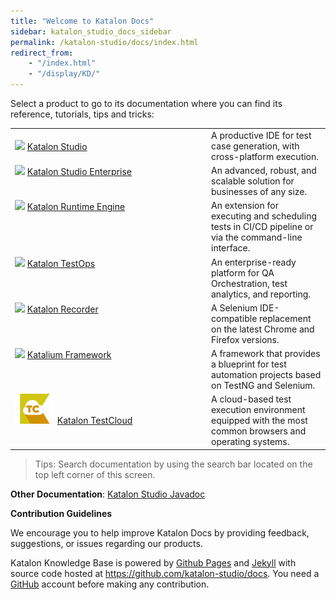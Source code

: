 ```yaml
---
title: "Welcome to Katalon Docs"
sidebar: katalon_studio_docs_sidebar
permalink: /katalon-studio/docs/index.html
redirect_from:
    - "/index.html"
    - "/display/KD/"
---
```

Select a product to go to its documentation where you can find its reference, tutorials, tips and tricks:

<table>
    <tr>
        <td style="width:300px"><a href="https://docs.katalon.com/katalon-studio/docs/overview.html"><img src="https://github.com/katalon-studio/docs-images/raw/master/katalon-products/Katalon-Studio-32x24px%402x.png"></a>
            <a href="https://docs.katalon.com/katalon-studio/docs/overview.html">Katalon Studio</a>
        <td>A productive IDE for test case generation, with cross-platform execution.
        </td>
    </tr>
    <tr>
        <td style="width:300px;display:block"><a href="https://docs.katalon.com/katalon-studio/docs/overview.html"><img src="https://github.com/katalon-studio/docs-images/raw/master/katalon-products/KSE.png"></a>
            <a href="https://docs.katalon.com/katalon-studio/docs/overview.html">Katalon Studio Enterprise</a>
        <td>An advanced, robust, and scalable solution for businesses of any size.
        </td>
    </tr>
    <tr>
        <td style="width:300px;display:block"><a href="https://docs.katalon.com/katalon-studio/docs/intro-RE.html"><img src="https://github.com/katalon-studio/docs-images/raw/master/katalon-products/KRE.png"></a>
            <a href="https://docs.katalon.com/katalon-studio/docs/intro-RE.html">Katalon Runtime Engine</a>
        <td>An extension for executing and scheduling tests in CI/CD pipeline or via the command-line interface.
        </td>
    </tr>
    <tr>
        <td style="width:300px;display:block"><a href="https://docs.katalon.com/katalon-analytics/docs/overview.html"><img src="https://github.com/katalon-studio/docs-images/raw/master/katalon-products/Katalon-TestOps-32x24px%402x.png"></a>
            <a href="https://docs.katalon.com/katalon-analytics/docs/overview.html">Katalon TestOps</a>
        <td>An enterprise-ready platform for QA Orchestration, test analytics, and reporting.
        </td>
    </tr>
    <tr>
        <td style="width:300px;display:block"><a href="https://docs.katalon.com/katalon-recorder/docs/overview.html"><img src="https://github.com/katalon-studio/docs-images/raw/master/katalon-products/Katalon-Recorder-32x24px%402x.png"></a>
            <a href="https://docs.katalon.com/katalon-recorder/docs/overview.html">Katalon Recorder</a>
        <td> A Selenium IDE-compatible replacement on the latest Chrome and Firefox versions.
        </td>
    </tr>
    <tr>
        <td style="width:300px;display:block"><a href="https://docs.katalon.com/katalium-framework/docs/katalium-framework-overview.html"><img src="https://github.com/katalon-studio/docs-images/raw/master/katalon-products/Katalium-32x24px%402x.png"></a>
            <a href="https://docs.katalon.com/katalium-framework/docs/katalium-framework-overview.html">Katalium Framework</a>
        <td>A framework that provides a blueprint for test automation projects based on TestNG and Selenium.
        </td>
    </tr>
    <tr>
        <td style="width:300px;display:block"><a href="https://docs.katalon.com/katalon-testcloud/docs/testcloud-overview.html"><img src="https://github.com/katalon-studio/docs-images/raw/master/katalon-products/TestCloud-Symbol-icon.png"></a>
            <a href="https://docs.katalon.com/katalon-testcloud/docs/testcloud-overview.html">Katalon TestCloud</a>
        <td>A cloud-based test execution environment equipped with the most common browsers and operating systems.
        </td>
    </tr>
</table>

> Tips: Search documentation by using the search bar located on the top left corner of this screen.

**Other Documentation**: [Katalon Studio Javadoc](https://docs.katalon.com/javadoc/index.html)

**Contribution Guidelines**

We encourage you to help improve Katalon Docs by providing feedback, suggestions, or issues regarding our products.

Katalon Knowledge Base is powered by [Github Pages](https://pages.github.com) and [Jekyll](https://jekyllrb.com/docs/) with source code hosted at https://github.com/katalon-studio/docs. You need a [GitHub](https://github.com) account before making any contribution.


